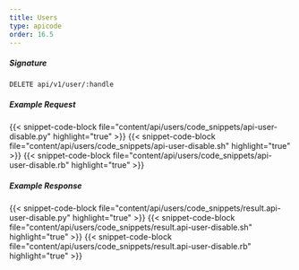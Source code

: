 ```yaml
---
title: Users
type: apicode
order: 16.5
---
```


##### Signature
`DELETE api/v1/user/:handle`
##### Example Request
{{< snippet-code-block file="content/api/users/code_snippets/api-user-disable.py" highlight="true" >}}
{{< snippet-code-block file="content/api/users/code_snippets/api-user-disable.sh" highlight="true" >}}
{{< snippet-code-block file="content/api/users/code_snippets/api-user-disable.rb" highlight="true" >}}
##### Example Response
{{< snippet-code-block file="content/api/users/code_snippets/result.api-user-disable.py" highlight="true" >}}
{{< snippet-code-block file="content/api/users/code_snippets/result.api-user-disable.sh" highlight="true" >}}
{{< snippet-code-block file="content/api/users/code_snippets/result.api-user-disable.rb" highlight="true" >}}